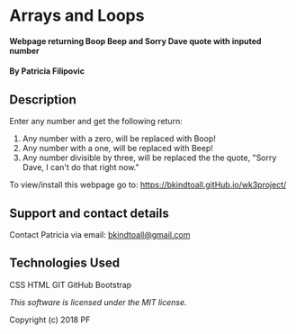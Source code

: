 # Arrays and Loops

#### Webpage returning Boop Beep and Sorry Dave quote with inputed number

#### By Patricia Filipovic

## Description
Enter any number and get the following return:
 1. Any number with a zero, will be replaced with Boop!
 2. Any number with a one, will be replaced with Beep!
 3. Any number divisible by three, will be replaced the the quote, "Sorry Dave, I can't do that right now."

To view/install this webpage go to: https://bkindtoall.gitHub.io/wk3project/


## Support and contact details

Contact Patricia via email: bkindtoall@gmail.com

## Technologies Used

CSS
HTML
GIT
GitHub
Bootstrap

*This software is licensed under the MIT license.*

Copyright (c) 2018 PF
